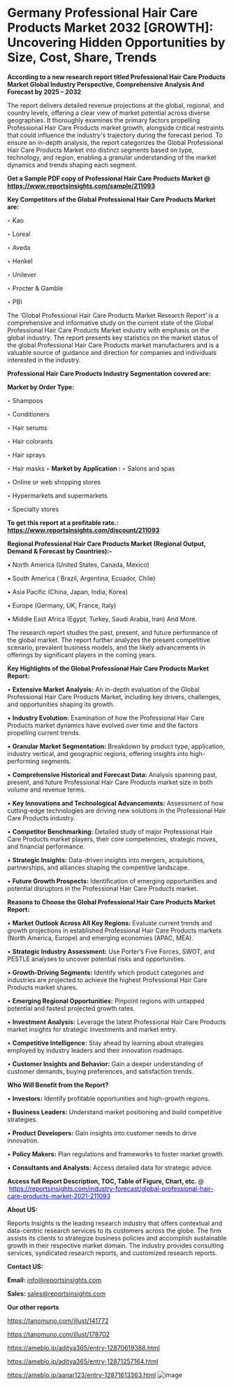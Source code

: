 # Germany Professional Hair Care Products Market 2032 [GROWTH]: Uncovering Hidden Opportunities by Size, Cost, Share, Trends

<strong>According to a new research report titled Professional Hair Care Products Market Global Industry Perspective, Comprehensive Analysis And Forecast by 2025 – 2032</strong>

The report delivers detailed revenue projections at the global, regional, and country levels, offering a clear view of market potential across diverse geographies. It thoroughly examines the primary factors propelling Professional Hair Care Products market growth, alongside critical restraints that could influence the industry's trajectory during the forecast period. To ensure an in-depth analysis, the report categorizes the Global Professional Hair Care Products Market into distinct segments based on type, technology, and region, enabling a granular understanding of the market dynamics and trends shaping each segment.

<strong>Get a Sample PDF copy of Professional Hair Care Products Market </strong><strong>@<a href=https://www.reportsinsights.com/sample/211093 style=color:#0000ff;> https://www.reportsinsights.com/sample/211093</a></strong></font>

<strong>Key Competitors of the Global Professional Hair Care Products Market are:</strong>

‣ Kao

‣ Loreal

‣ Aveda

‣ Henkel

‣ Unilever

‣ Procter & Gamble

‣ PBI

The ‘Global Professional Hair Care Products Market Research Report’ is a comprehensive and informative study on the current state of the Global Professional Hair Care Products Market industry with emphasis on the global industry. The report presents key statistics on the market status of the global Professional Hair Care Products market manufacturers and is a valuable source of guidance and direction for companies and individuals interested in the industry.

<strong>Professional Hair Care Products Industry Segmentation covered are:</strong>

<strong>Market by Order Type: </strong>

‣ Shampoos

‣ Conditioners

‣ Hair serums

‣ Hair colorants

‣ Hair sprays

‣ Hair masks
‣ 
<strong>Market by Application :</strong>
‣ Salons and spas

‣ Online or web shopping stores

‣ Hypermarkets and supermarkets

‣ Specialty stores

<strong>To get this report at a profitable rate.: <a href=https://www.reportsinsights.com/discount/211093 style=color:#0000ff;>https://www.reportsinsights.com/discount/211093</a></strong></font>

<strong>Regional Professional Hair Care Products Market (Regional Output, Demand &amp; Forecast by Countries):-</strong>

• North America (United States, Canada, Mexico)

• South America ( Brazil, Argentina, Ecuador, Chile)

• Asia Pacific (China, Japan, India, Korea)

• Europe (Germany, UK, France, Italy)

• Middle East Africa (Egypt, Turkey, Saudi Arabia, Iran) And More.

The research report studies the past, present, and future performance of the global market. The report further analyzes the present competitive scenario, prevalent business models, and the likely advancements in offerings by significant players in the coming years.

<strong>Key Highlights of the Global Professional Hair Care Products Market Report:</strong>

• <strong>Extensive Market Analysis:</strong> An in-depth evaluation of the Global Professional Hair Care Products Market, including key drivers, challenges, and opportunities shaping its growth.

• <strong>Industry Evolution:</strong> Examination of how the Professional Hair Care Products market dynamics have evolved over time and the factors propelling current trends.

• <strong>Granular Market Segmentation:</strong> Breakdown by product type, application, industry vertical, and geographic regions, offering insights into high-performing segments.

• <strong>Comprehensive Historical and Forecast Data:</strong> Analysis spanning past, present, and future Professional Hair Care Products market size in both volume and revenue terms.

• <strong>Key Innovations and Technological Advancements:</strong> Assessment of how cutting-edge technologies are driving new solutions in the Professional Hair Care Products industry.

• <strong>Competitor Benchmarking:</strong> Detailed study of major Professional Hair Care Products market players, their core competencies, strategic moves, and financial performance.

• <strong>Strategic Insights:</strong> Data-driven insights into mergers, acquisitions, partnerships, and alliances shaping the competitive landscape.

• <strong>Future Growth Prospects:</strong> Identification of emerging opportunities and potential disruptors in the Professional Hair Care Products market.

<strong>Reasons to Choose the Global Professional Hair Care Products Market Report:</strong>

• <strong>Market Outlook Across All Key Regions:</strong> Evaluate current trends and growth projections in established Professional Hair Care Products markets (North America, Europe) and emerging economies (APAC, MEA).

• <strong>Strategic Industry Assessment:</strong> Use Porter’s Five Forces, SWOT, and PESTLE analyses to uncover potential risks and opportunities.

• <strong>Growth-Driving Segments:</strong> Identify which product categories and industries are projected to achieve the highest Professional Hair Care Products market shares.

• <strong>Emerging Regional Opportunities:</strong> Pinpoint regions with untapped potential and fastest projected growth rates.

• <strong>Investment Analysis:</strong> Leverage the latest Professional Hair Care Products market insights for strategic investments and market entry.

• <strong>Competitive Intelligence:</strong> Stay ahead by learning about strategies employed by industry leaders and their innovation roadmaps.

• <strong>Customer Insights and Behavior:</strong> Gain a deeper understanding of customer demands, buying preferences, and satisfaction trends.

<strong>Who Will Benefit from the Report?</strong>

• <strong>Investors:</strong> Identify profitable opportunities and high-growth regions.

• <strong>Business Leaders:</strong> Understand market positioning and build competitive strategies.

• <strong>Product Developers:</strong> Gain insights into customer needs to drive innovation.

• <strong>Policy Makers:</strong> Plan regulations and frameworks to foster market growth.

• <strong>Consultants and Analysts:</strong> Access detailed data for strategic advice.
</ul>
<strong>Access full Report Description, TOC, Table of Figure, Chart, etc. </strong>@  <a href=https://reportsinsights.com/industry-forecast/global-professional-hair-care-products-market-2021-211093 style=color:#0000ff;>https://reportsinsights.com/industry-forecast/global-professional-hair-care-products-market-2021-211093</a></font>

<strong><strong>About US</strong>:</strong>

Reports Insights is the leading research industry that offers contextual and data-centric research services to its customers across the globe. The firm assists its clients to strategize business policies and accomplish sustainable growth in their respective market domain. The industry provides consulting services, syndicated research reports, and customized research reports.

<strong>Contact US:</strong>

<p class=""""><b>Email:</b> <a href=mailto:info@reportsinsights.com>info@reportsinsights.com</a></p>
<p class=""""><b>Sales:</b> <a href=mailto:sales@reportsinsights.com>sales@reportsinsights.com</a></p>

<strong>Our other reports</strong>

<a href=https://tanomuno.com/illust/141772>https://tanomuno.com/illust/141772</a>

<a href=https://tanomuno.com/illust/178702>https://tanomuno.com/illust/178702</a>

<a href=https://ameblo.jp/aditya365/entry-12870619388.html>https://ameblo.jp/aditya365/entry-12870619388.html</a>

<a href=https://ameblo.jp/aditya365/entry-12871257164.html>https://ameblo.jp/aditya365/entry-12871257164.html</a>

<a href=https://ameblo.jp/aanar123/entry-12871613363.html>https://ameblo.jp/aanar123/entry-12871613363.html</a>
![image](https://github.com/user-attachments/assets/1f3cf363-567e-4d2b-b3df-6352294a3e2e)
